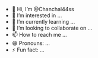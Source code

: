 - 👋 Hi, I’m @Chanchal44ss
- 👀 I’m interested in ...
- 🌱 I’m currently learning ...
- 💞️ I’m looking to collaborate on ...
- 📫 How to reach me ...
- 😄 Pronouns: ...
- ⚡ Fun fact: ...

<!---
Chanchal44ss/Chanchal44ss is a ✨ special ✨ repository because its `README.md` (this file) appears on your GitHub profile.
You can click the Preview link to take a look at your changes.
--->
